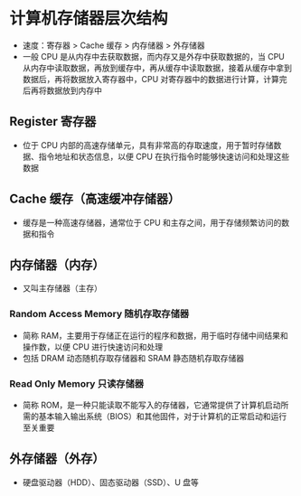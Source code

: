 
# 计算机存储器层次结构
- 速度：寄存器 > Cache 缓存 > 内存储器 > 外存储器
- 一般 CPU 是从内存中去获取数据，而内存又是外存中获取数据的，当 CPU 从内存中读取数据，再放到缓存中，再从缓存中读取数据，接着从缓存中拿到数据后，再将数据放入寄存器中，CPU 对寄存器中的数据进行计算，计算完后再将数据放到内存中

## Register 寄存器
- 位于 CPU 内部的高速存储单元，具有非常高的存取速度，用于暂时存储数据、指令地址和状态信息，以便 CPU 在执行指令时能够快速访问和处理这些数据

## Cache 缓存（高速缓冲存储器）
- 缓存是一种高速存储器，通常位于 CPU 和主存之间，用于存储频繁访问的数据和指令

## 内存储器（内存）
- 又叫主存储器（主存）

### Random Access Memory 随机存取存储器
- 简称 RAM，主要用于存储正在运行的程序和数据，用于临时存储中间结果和操作数，以便 CPU 进行快速访问和处理
- 包括 DRAM 动态随机存取存储器和 SRAM 静态随机存取存储器

### Read Only Memory 只读存储器
- 简称 ROM，是一种只能读取不能写入的存储器，它通常提供了计算机启动所需的基本输入输出系统（BIOS）和其他固件，对于计算机的正常启动和运行至关重要

## 外存储器（外存）
- 硬盘驱动器（HDD）、固态驱动器（SSD）、U 盘等